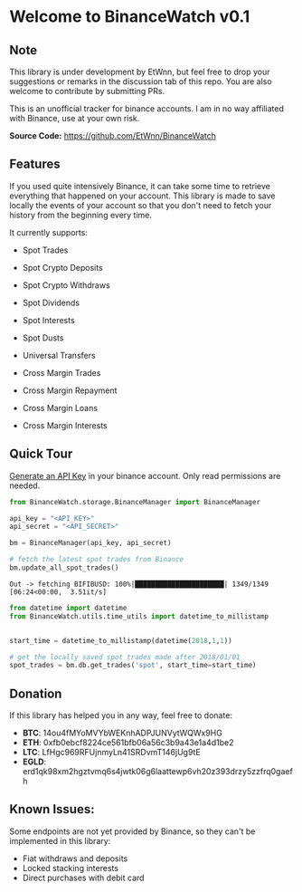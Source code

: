 # Welcome to BinanceWatch v0.1


## Note


This library is under development by EtWnn, but feel free to drop your suggestions or remarks in
the discussion tab of this repo. You are also welcome to contribute by submitting PRs.

This is an unofficial tracker for binance accounts. I am in no way affiliated with Binance, use at
your own risk.

**Source Code:** https://github.com/EtWnn/BinanceWatch


## Features


If you used quite intensively Binance, it can take some time to retrieve everything that happened
on your account. This library is made to save locally the events of your account so that you don't
need to fetch your history from the beginning every time.


It currently supports:

- Spot Trades
- Spot Crypto Deposits
- Spot Crypto Withdraws
- Spot Dividends
- Spot Interests
- Spot Dusts
- Universal Transfers
  

- Cross Margin Trades
- Cross Margin Repayment
- Cross Margin Loans
- Cross Margin Interests

## Quick Tour


[Generate an API Key](https://www.binance.com/en/my/settings/api-management) in your binance account. Only read
permissions are needed.



```python
from BinanceWatch.storage.BinanceManager import BinanceManager

api_key = "<API_KEY>"
api_secret = "<API_SECRET>"

bm = BinanceManager(api_key, api_secret)

# fetch the latest spot trades from Binance
bm.update_all_spot_trades()
```
```
Out -> fetching BIFIBUSD: 100%|██████████████████████| 1349/1349 [06:24<00:00,  3.51it/s]
```
```python
from datetime import datetime
from BinanceWatch.utils.time_utils import datetime_to_millistamp


start_time = datetime_to_millistamp(datetime(2018,1,1)) 

# get the locally saved spot trades made after 2018/01/01
spot_trades = bm.db.get_trades('spot', start_time=start_time)
```

## Donation


If this library has helped you in any way, feel free to donate:
- **BTC**: 14ou4fMYoMVYbWEKnhADPJUNVytWQWx9HG
- **ETH**: 0xfb0ebcf8224ce561bfb06a56c3b9a43e1a4d1be2
- **LTC**: LfHgc969RFUjnmyLn41SRDvmT146jUg9tE
- **EGLD**: erd1qk98xm2hgztvmq6s4jwtk06g6laattewp6vh20z393drzy5zzfrq0gaefh


## Known Issues:


Some endpoints are not yet provided by Binance, so they can't be implemented in this library:
- Fiat withdraws and deposits
- Locked stacking interests
- Direct purchases with debit card

